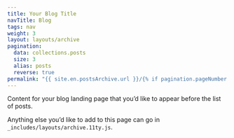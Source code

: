 ```yaml
---
title: Your Blog Title
navTitle: Blog
tags: nav
weight: 3
layout: layouts/archive
pagination:
  data: collections.posts
  size: 3
  alias: posts
  reverse: true
permalink: "{{ site.en.postsArchive.url }}/{% if pagination.pageNumber > 0 %}page-{{ pagination.pageNumber + 1 }}/{% endif %}index.html"
---
```


Content for your blog landing page that you’d like to appear before the list of posts.

Anything else you’d like to add to this page can go in `_includes/layouts/archive.11ty.js`.

